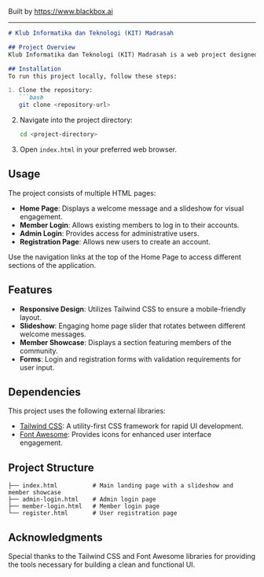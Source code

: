 
Built by https://www.blackbox.ai

---

```markdown
# Klub Informatika dan Teknologi (KIT) Madrasah

## Project Overview
Klub Informatika dan Teknologi (KIT) Madrasah is a web project designed to facilitate community engagement through a modern and responsive user interface. This application provides essential features such as member and admin login, registration, and a welcoming community display showcasing its members.

## Installation
To run this project locally, follow these steps:

1. Clone the repository:
   ```bash
   git clone <repository-url>
   ```

2. Navigate into the project directory:
   ```bash
   cd <project-directory>
   ```

3. Open `index.html` in your preferred web browser.

## Usage
The project consists of multiple HTML pages:
- **Home Page**: Displays a welcome message and a slideshow for visual engagement.
- **Member Login**: Allows existing members to log in to their accounts.
- **Admin Login**: Provides access for administrative users.
- **Registration Page**: Allows new users to create an account.

Use the navigation links at the top of the Home Page to access different sections of the application.

## Features
- **Responsive Design**: Utilizes Tailwind CSS to ensure a mobile-friendly layout.
- **Slideshow**: Engaging home page slider that rotates between different welcome messages.
- **Member Showcase**: Displays a section featuring members of the community.
- **Forms**: Login and registration forms with validation requirements for user input.

## Dependencies
This project uses the following external libraries:
- [Tailwind CSS](https://tailwindcss.com/): A utility-first CSS framework for rapid UI development.
- [Font Awesome](https://fontawesome.com/): Provides icons for enhanced user interface engagement.

## Project Structure
```
├── index.html          # Main landing page with a slideshow and member showcase
├── admin-login.html    # Admin login page
├── member-login.html   # Member login page
└── register.html       # User registration page
```

## Acknowledgments
Special thanks to the Tailwind CSS and Font Awesome libraries for providing the tools necessary for building a clean and functional UI.
```
